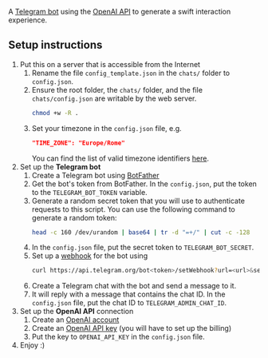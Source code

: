 A [Telegram bot](https://core.telegram.org/bots/api) using the [OpenAI API](https://platform.openai.com/docs/api-reference/) to generate a swift interaction experience.

## Setup instructions

1. Put this on a server that is accessible from the Internet
    1. Rename the file `config_template.json` in the `chats/` folder to `config.json`.
    2. Ensure the root folder, the `chats/` folder, and the file `chats/config.json` are writable by the web server.
        ```bash
        chmod +w -R .
        ```
    3. Set your timezone in the `config.json` file, e.g.
        ```json
        "TIME_ZONE": "Europe/Rome"
        ```
        You can find the list of valid timezone identifiers [here](https://www.php.net/manual/en/timezones.php).
2. Set up the **Telegram bot**
    1. Create a Telegram bot using [BotFather](https://t.me/botfather)
    2. Get the bot's token from BotFather. In the `config.json`, put the token to the `TELEGRAM_BOT_TOKEN` variable.
    3. Generate a random secret token that you will use to authenticate requests to this script. You can use the following command to generate a random token:
        ```bash
        head -c 160 /dev/urandom | base64 | tr -d "=+/" | cut -c -128
        ```
    4. In the `config.json` file, put the secret token to `TELEGRAM_BOT_SECRET`.
    5. Set up a [webhook](https://core.telegram.org/bots/api#setwebhook) for the bot using
        ```bash
        curl https://api.telegram.org/bot<token>/setWebhook?url=<url>&secret_token=<secret_token>
        ```
    6. Create a Telegram chat with the bot and send a message to it.
    7. It will reply with a message that contains the chat ID. In the `config.json` file, put the chat ID to `TELEGRAM_ADMIN_CHAT_ID`.
3. Set up the **OpenAI API** connection
    1. Create an [OpenAI account](https://beta.openai.com/signup)
    2. Create an [OpenAI API key](https://beta.openai.com/account/api-keys) (you will have to set up the billing)
    3. Put the key to `OPENAI_API_KEY` in the `config.json` file.
4. Enjoy :)
